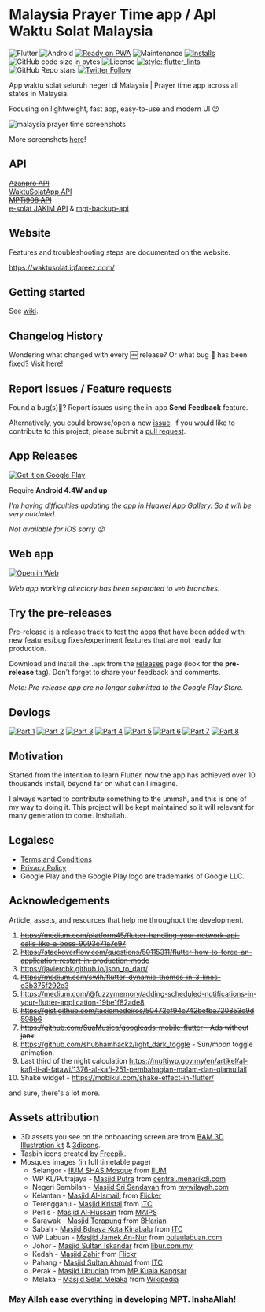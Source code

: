 # Malaysia Prayer Time app / Apl Waktu Solat Malaysia

![Flutter](https://img.shields.io/badge/Flutter-%2302569B.svg?style=flat-square&logo=Flutter&logoColor=white)
![Android](https://img.shields.io/badge/Android-3DDC84?style=flat-square&logo=android&logoColor=white)
[![Ready on PWA](https://img.shields.io/badge/Ready%20on-PWA-5a0fc8?style=flat-square)](https://waktusolat.web.app/)
![Maintenance](https://img.shields.io/maintenance/yes/2022?style=flat-square)
[![Installs](https://img.shields.io/badge/installs-39k+-informational?style=flat-square)](https://play.google.com/store/apps/details?id=live.iqfareez.waktusolatmalaysia)
![GitHub code size in bytes](https://img.shields.io/github/languages/code-size/iqfareez/app_waktu_solat_malaysia?style=flat-square)
![License](https://img.shields.io/github/license/iqfareez/app_waktu_solat_malaysia?style=flat-square)
[![style: flutter_lints](https://img.shields.io/badge/style-flutter__lints-4BC0F5.svg?style=flat-square)](https://pub.dev/packages/flutter_lints)
![GitHub Repo stars](https://img.shields.io/github/stars/iqfareez/app_waktu_solat_malaysia?style=social)
[![Twitter Follow](https://img.shields.io/twitter/follow/iqfareez?label=Follow&style=social)](https://twitter.com/iqfareez)

App waktu solat seluruh negeri di Malaysia | Prayer time app across all states in Malaysia.

Focusing on lightweight, fast app, easy-to-use and modern UI :wink:

![malaysia prayer time screenshots](https://user-images.githubusercontent.com/60868965/167505576-d8e0c62a-76b4-4d82-ade9-fa0722539b5d.png)

More screenshots [here](https://imgur.com/a/Zhh7aBB)!

## API

[~~Azanpro API~~](https://api.azanpro.com/)\
[~~WaktuSolatApp API~~](https://waktusolatapp.com/)\
[~~MPTi906 API~~](https://mpt.i906.my/)\
[e-solat JAKIM API](https://www.e-solat.gov.my/) & [mpt-backup-api](https://mpt-backup-api.herokuapp.com/)

## Website

Features and troubleshooting steps are documented on the website.

https://waktusolat.iqfareez.com/

## Getting started

See [wiki](https://github.com/iqfareez/app_waktu_solat_malaysia/wiki).

## Changelog History

Wondering what changed with every :new: release? Or what bug :bug: has been fixed? Visit [here](https://github.com/iqfareez/app_waktu_solat_malaysia/wiki/Changelog)!

## Report issues / Feature requests

Found a bug(s):bug:? Report issues using the in-app **Send Feedback** feature.

Alternatively, you could browse/open a new [issue](https://github.com/iqfareez/app_waktu_solat_malaysia/issues). If you would like to contribute to this project, please submit a [pull request](https://github.com/iqfareez/app_waktu_solat_malaysia/pulls).

## App Releases

<a href='https://play.google.com/store/apps/details?id=live.iqfareez.waktusolatmalaysia&pcampaignid=pcampaignidMKT-Other-global-all-co-prtnr-py-PartBadge-Mar2515-1'><img alt='Get it on Google Play' src='https://play.google.com/intl/en_us/badges/static/images/badges/en_badge_web_generic.png' style="max-width:55%;"/></a>

Require **Android 4.4W and up**

_I'm having difficulties updating the app in [Huawei App Gallery](https://appgallery.cloud.huawei.com/ag/n/app/C102547121?channelId=github&id=b4b4309a3f5a46cfabca1672b917609b&s=75C9C29E4E75B1193F97FCAB29C7789774C16C7625285C7D8F38ED8609BD6B70&detailType=0&v). So it will be very outdated._

_Not available for iOS sorry :disappointed:_

## Web app

<a href='https://waktusolat.web.app/'><img alt='Open in Web' src='https://user-images.githubusercontent.com/60868965/99348515-bc2a5200-28d4-11eb-8d34-ac47f3e11f3d.png' style="max-width:45%;"/></a>

_Web app working directory has been separated to `web` branches._

<!-- https://github.com/webmaxru/progressive-web-apps-logo -->

## Try the pre-releases

Pre-release is a release track to test the apps that have been added with new features/bug fixes/experiment features that are not ready for production.

Download and install the `.apk` from the [releases](https://github.com/iqfareez/app_waktu_solat_malaysia/releases) page (look for the **pre-release** tag). Don't forget to share your feedback and comments.

_Note: Pre-release app are no longer submitted to the Google Play Store._

## Devlogs

[![Part 1](https://img.shields.io/badge/highlights-Part%201-blueviolet?style=for-the-badge)](https://www.instagram.com/s/aGlnaGxpZ2h0OjE3ODcyMTc0ODcwODEzNjM1)
[![Part 2](https://img.shields.io/badge/highlights-Part%202-blueviolet?style=for-the-badge)](https://www.instagram.com/s/aGlnaGxpZ2h0OjE4MDQ2MjI5MzM4MjczODAw)
[![Part 3](https://img.shields.io/badge/highlights-Part%203-blueviolet?style=for-the-badge)](https://www.instagram.com/s/aGlnaGxpZ2h0OjE4MTM5MTYyNTU1MTQ0MjYx)
[![Part 4](https://img.shields.io/badge/highlights-Part%204-blueviolet?style=for-the-badge)](https://www.instagram.com/s/aGlnaGxpZ2h0OjE3ODg2ODQ3MDQwMjc2ODM3)
[![Part 5](https://img.shields.io/badge/highlights-Part%205-blueviolet?style=for-the-badge)](https://www.instagram.com/s/aGlnaGxpZ2h0OjE3OTE1MTkzNDAzODk3MDk1)
[![Part 6](https://img.shields.io/badge/highlights-Part%206-blueviolet?style=for-the-badge)](https://www.instagram.com/s/aGlnaGxpZ2h0OjE3OTA1NDI3MDQ1NDEzMDA0)
[![Part 7](https://img.shields.io/badge/highlights-Part%207-blueviolet?style=for-the-badge)](https://www.instagram.com/s/aGlnaGxpZ2h0OjE3OTE4NTU0NjEzMTg1NjQ0)
[![Part 8](https://img.shields.io/badge/highlights-Part%208-blueviolet?style=for-the-badge)](https://www.instagram.com/s/aGlnaGxpZ2h0OjE3OTU1MjM0NjM0OTAxMzg5)

## Motivation

<!-- A short description of the motivation behind the creation and maintenance of the project. This should explain why the project exists. -->

Started from the intention to learn Flutter, now the app has achieved over 10 thousands install, beyond far on what can I imagine.

I always wanted to contribute something to the ummah, and this is one of my way to doing it. This project will be kept maintained so it will relevant for many generation to come. Inshallah.

<!-- ## Attribution

<div>Icons made by <a href="https://www.flaticon.com/authors/freepik" title="Freepik">Freepik</a> from <a href="https://www.flaticon.com/" title="Flaticon">www.flaticon.com</a></div> -->

## Legalese

- [Terms and Conditions](https://waktusolat.iqfareez.com/terms-and-conditions)
- [Privacy Policy](https://waktusolat.iqfareez.com/privacy-policy)
- Google Play and the Google Play logo are trademarks of Google LLC.

## Acknowledgements

Article, assets, and resources that help me throughout the development.

1. ~~https://medium.com/platform45/flutter-handling-your-network-api-calls-like-a-boss-9093c71a7c97~~
2. ~~https://stackoverflow.com/questions/50115311/flutter-how-to-force-an-application-restart-in-production-mode~~
3. https://javiercbk.github.io/json_to_dart/
4. ~~https://medium.com/swlh/flutter-dynamic-themes-in-3-lines-c3b375f292e3~~
5. https://medium.com/@fuzzymemory/adding-scheduled-notifications-in-your-flutter-application-19be1f82ade8
6. ~~https://gist.github.com/taciomedeiros/50472cf94c742befba720853e9d598b6~~
7. ~~https://github.com/SuaMusica/googleads-mobile-flutter - Ads without jank~~
8. https://github.com/shubhamhackz/light_dark_toggle - Sun/moon toggle animation.
9. Last third of the night calculation https://muftiwp.gov.my/en/artikel/al-kafi-li-al-fatawi/1376-al-kafi-251-pembahagian-malam-dan-qiamullail
10. Shake widget - https://mobikul.com/shake-effect-in-flutter/

and sure, there's a lot more.

## Assets attribution

- 3D assets you see on the onboarding screen are from [BAM 3D Illustration kit](https://www.uistore.design/items/bam-free-3d-illustration-kit/) & [3dicons](https://3dicons.co/).
- Tasbih icons created by [Freepik](https://www.flaticon.com/free-icons/tasbih).
- Mosques images (in full timetable page)
  - Selangor - [IIUM SHAS Mosque](https://i2.wp.com/news.iium.edu.my/wp-content/uploads/2017/06/10982272836_29abebc100_b.jpg?ssl=1) from [IIUM](https://news.iium.edu.my/?tag=mosque)
  - WP KL/Putrajaya - [Masjid Putra](https://central.menarikdi.com/wp-content/uploads/2020/10/WhatsApp-Image-2020-10-16-at-11.24.55.jpeg) from [central.menarikdi.com](https://central.menarikdi.com/2020/10/16/menarikdiputrajaya-masjid-putra-putrajaya/)
  - Negeri Sembilan - [Masjid Sri Sendayan](https://1.bp.blogspot.com/-ZW8tBE2gGmw/XzKRI3DNXKI/AAAAAAAANQ8/4CCgKWVwvjk8BojQ_WwtaXMv5XjrSt1EwCLcBGAsYHQ/s1079/IMG_20200811_203714.jpg) from [mywilayah.com](https://www.mywilayah.com/2020/08/keunikan-masjid-sri-sendayan-negeri.html)
  - Kelantan - [Masjid Al-Ismaili](https://live.staticflickr.com/4504/37094479654_b5a03c0bce_b.jpg) from [Flicker](<(https://www.flickr.com/photos/159566909@N03/37094479654)>)
  - Terengganu - [Masjid Kristal](https://itc.gov.my/wp-content/uploads/2021/04/Masjid-Kristal-Kuala-Terengganu.jpg) from [ITC](https://itc.gov.my/listings/masjid-kristal-kuala-terengganu/)
  - Perlis - [Masjid Al-Hussain](https://www.maips.gov.my/images/2019/07/08/masjid_alhussain.jpg) from [MAIPS](https://www.maips.gov.my/index.php?option=com_sppagebuilder&view=page&id=140&Itemid=862&lang=ms)
  - Sarawak - [Masjid Terapung](https://assets.bharian.com.my/images/articles/MASJID_INDIA_BANDAR_KUCHING_1552789924.jpg) from [BHarian](https://www.bharian.com.my/berita/wilayah/2019/03/541946/masjid-terapung-tarikan-terbaharu-di-kuching)
  - Sabah - [Masjid Bdraya Kota Kinabalu](https://itc.gov.my/wp-content/uploads/2021/04/Masjid-Bandaraya-Kota-Kinabalu.jpg) from [ITC](https://itc.gov.my/listings/masjid-bandaraya-kota-kinabalu/)
  - WP Labuan - [Masjid Jamek An-Nur](https://www.pulaulabuan.com/wp-content/uploads/Masjid-Jamek-An-Nur-Labuan-Romel-Jacinto.jpg) from [pulaulabuan.com](https://www.pulaulabuan.com/masjid-jamek-an-nur/)
  - Johor - [Masjid Sultan Iskandar](https://cdn.libur.com.my/2019/12/99715-19_04_785369.jpeg) from [libur.com.my](https://www.libur.com.my/masjid-sultan-iskandarjohor-diisytihar-masjid-pelancongan-pertama/)
  - Kedah - [Masjid Zahir](https://live.staticflickr.com/7144/6751142693_ca74a2432d_b.jpg) from [Flickr](https://www.flickr.com/photos/samkranzphotography/6751142693)
  - Pahang - [Masjid Sultan Ahmad](https://itc.gov.my/wp-content/uploads/2021/04/Masjid-Sultan-Ahmad-1-Kuantan.jpg) from [ITC](https://itc.gov.my/listings/masjid-sultan-ahmad-1-kuantan/)
  - Perak - [Masjid Ubudiah](https://www.kualakangsar.gov.my/sites/default/files/styles/panopoly_image_original/public/ubudiah.jpg?itok=zE8SjsYa) from [MP Kuala Kangsar](https://www.kualakangsar.gov.my/ms/masjid-ubudiah-0)
  - Melaka - [Masjid Selat Melaka](https://upload.wikimedia.org/wikipedia/commons/7/78/Masjid_Selat_Melaka_%287870872160%29.jpg) from [Wikipedia](https://ms.wikipedia.org/wiki/Masjid_Selat_Melaka)

### May Allah ease everything in developing MPT. InshaAllah!
